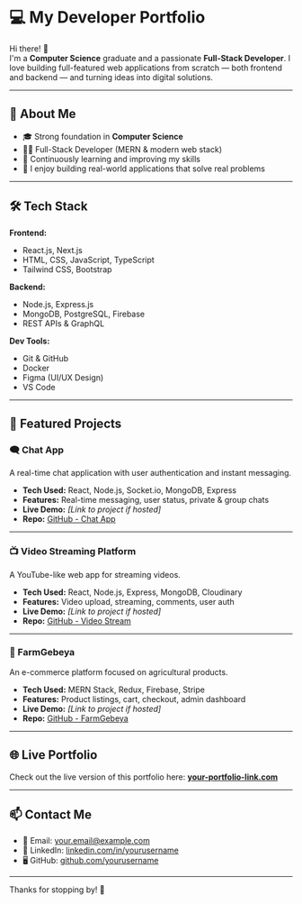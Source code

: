 # 💻 My Developer Portfolio

Hi there! 👋  
I'm a **Computer Science** graduate and a passionate **Full-Stack Developer**. I love building full-featured web applications from scratch — both frontend and backend — and turning ideas into digital solutions.

---

## 🚀 About Me

- 🎓 Strong foundation in **Computer Science**
- 🧑‍💻 Full-Stack Developer (MERN & modern web stack)
- 🌱 Continuously learning and improving my skills
- 💬 I enjoy building real-world applications that solve real problems

---

## 🛠️ Tech Stack

**Frontend:**
- React.js, Next.js
- HTML, CSS, JavaScript, TypeScript
- Tailwind CSS, Bootstrap

**Backend:**
- Node.js, Express.js
- MongoDB, PostgreSQL, Firebase
- REST APIs & GraphQL

**Dev Tools:**
- Git & GitHub
- Docker
- Figma (UI/UX Design)
- VS Code

---

## 📂 Featured Projects

### 🗨️ Chat App
A real-time chat application with user authentication and instant messaging.

- **Tech Used:** React, Node.js, Socket.io, MongoDB, Express
- **Features:** Real-time messaging, user status, private & group chats
- **Live Demo:** _[Link to project if hosted]_
- **Repo:** [GitHub - Chat App](https://github.com/yourusername/chat-app)

---

### 📺 Video Streaming Platform
A YouTube-like web app for streaming videos.

- **Tech Used:** React, Node.js, Express, MongoDB, Cloudinary
- **Features:** Video upload, streaming, comments, user auth
- **Live Demo:** _[Link to project if hosted]_
- **Repo:** [GitHub - Video Stream](https://github.com/yourusername/video-stream)

---

### 🌾 FarmGebeya
An e-commerce platform focused on agricultural products.

- **Tech Used:** MERN Stack, Redux, Firebase, Stripe
- **Features:** Product listings, cart, checkout, admin dashboard
- **Live Demo:** _[Link to project if hosted]_
- **Repo:** [GitHub - FarmGebeya](https://github.com/yourusername/farmgebeya)

---

## 🌐 Live Portfolio

Check out the live version of this portfolio here: **[your-portfolio-link.com](https://your-portfolio-link.com)**

---

## 📫 Contact Me

- 📧 Email: [your.email@example.com](mailto:your.email@example.com)
- 💼 LinkedIn: [linkedin.com/in/yourusername](https://linkedin.com/in/yourusername)
- 🖥️ GitHub: [github.com/yourusername](https://github.com/yourusername)

---

Thanks for stopping by! 🚀
